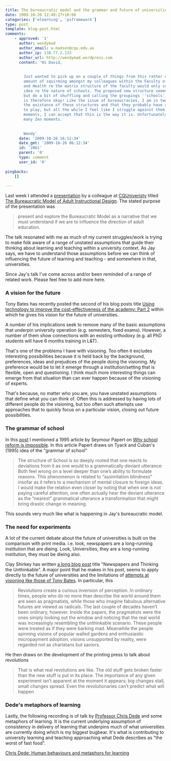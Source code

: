 ```yaml
---
title: The bureaucratic model and the grammar and future of universities
date: 2009-10-26 12:49:27+10:00
categories: ['elearning', 'psframework']
type: post
template: blog-post.html
comments:
    - approved: '1'
      author: wendymad
      author_email: w.madsen@cqu.edu.au
      author_ip: 138.77.2.133
      author_url: http://wendymad.wordpress.com
      content: 'Hi David,
    
    
        Just wanted to pick up on a couple of things from this rather diverse entry. The
        amount of squirming amongst my colleagues within the Faculty of Sciences, Engineering
        and Health re the matrix structure of the faculty would only confirm Cuban''s
        idea re the nature of schools. The proposed new structure seems to do little else
        but do a bit of shuffling and calling the groupings ''schools'' and everything
        is therefore okay! Like the issue of bureaucracies, I am in two minds - I acknowledge
        the existance of these structures and that they probably have an important function
        to play, but all the while I feel like I struggle against them. During my Zen
        moments, I can accept that this is the way it is. Unfortunately, I don''t have
        many Zen moments.
    
    
        Wendy'
      date: '2009-10-26 16:12:34'
      date_gmt: '2009-10-26 06:12:34'
      id: '2861'
      parent: '0'
      type: comment
      user_id: '0'
    
pingbacks:
    []
    
---
```

Last week I attended a [presentation](http://content.cqu.edu.au/FCWViewer/view.do?page=10837) by a colleague at [CQUniveristy](http://www.cqu.edu.au) titled [The Bureaucratic Model of Adult Instructional Design](http://content.cqu.edu.au/FCWViewer/view.do?page=10837). The stated purpose of the presentation was

> present and explore the Bureaucratic Model as a narrative that we must understand if we are to influence the direction of adult education.

The talk resonated with me as much of my current struggles/work is trying to make folk aware of a range of unstated assumptions that guide their thinking about learning and teaching within a university context. As Jay says, we have to understand those assumptions before we can think of influencing the future of learning and teaching - and somewhere in that, universities.

Since Jay's talk I've come across and/or been reminded of a range of related work. Please feel free to add more here.

### A vision for the future

Tony Bates has recently posted the second of his blog posts title [Using technology to improve the cost-effectiveness of the academy: Part 2](http://www.tonybates.ca/2009/10/14/a-vision-for-the-future-using-technology-to-improve-the-cost-effectiveness-of-the-academy-part-2/) within which he gives his vision for the future of universities.

A number of his implications seek to remove many of the basic assumptions that underpin university operation (e.g. semesters, fixed exams). However, a number of them show connections with an existing orthodoxy (e.g. all PhD students will have 6 months training in L&T).

That's one of the problems I have with visioning. Too often it excludes interesting possibilities because it is held back by the background, preferences, ideas and prejudices of the people doing the visioning. My preference would be to let it emerge through a institution/setting that is flexible, open and questioning. I think much more interesting things can emerge from that situation than can ever happen because of the visioning of experts.

That's because, no matter who you are, you have unstated assumptions that define what you can think of. Often this is addressed by having lots of different people do the visioning, but too often such attempts use approaches that to quickly focus on a particular vision, closing out future possibilities.

### The grammar of school

In this [post](/blog2/2009/04/14/disruption-and-the-mythic-technologies-of-education/) I mentioned a 1995 article by Seymour Papert on [Why school reform is impossible](http://www.papert.org/articles/school_reform.html). In this article Papert draws on Tyack and Cuban's (1995) idea of the "grammar of school"

> The structure of School is so deeply rooted that one reacts to deviations from it as one would to a grammatically deviant utterance: Both feel wrong on a level deeper than one’s ability to formulate reasons. This phenomenon is related to “assimilation blindness” insofar as it refers to a mechanism of mental closure to foreign ideas. I would make the relation even closer by noting that when one is not paying careful attention, one often actually hear the deviant utterance as the “nearest” grammatical utterance a transformation that might bring drastic change in meaning.

This sounds very much like what is happening in Jay's bureaucratic model.

### The need for experiments

A lot of the current debate about the future of universities is built on the comparison with print media. i.e. look, newspapers are a long-running institution that are dieing. Look, Universities, they are a long-running institution, they must be dieing also.

Clay Shirkey has written [a long blog post](http://www.shirky.com/weblog/2009/03/newspapers-and-thinking-the-unthinkable/) title "Newspapers and Thinking the Unthinkable". A major point that he makes in his post, seems to apply directly to the future of universities and the limitations of [attempts at visioning like those of Tony Bates](http://www.tonybates.ca/2009/10/14/a-vision-for-the-future-using-technology-to-improve-the-cost-effectiveness-of-the-academy-part-2/). In particular, this

> Revolutions create a curious inversion of perception. In ordinary times, people who do no more than describe the world around them are seen as pragmatists, while those who imagine fabulous alternative futures are viewed as radicals. The last couple of decades haven’t been ordinary, however. Inside the papers, the pragmatists were the ones simply looking out the window and noticing that the real world was increasingly resembling the unthinkable scenario. These people were treated as if they were barking mad. Meanwhile the people spinning visions of popular walled gardens and enthusiastic micropayment adoption, visions unsupported by reality, were regarded not as charlatans but saviors.

He then draws on the development of the printing press to talk about revolutions

> That is what real revolutions are like. The old stuff gets broken faster than the new stuff is put in its place. The importance of any given experiment isn’t apparent at the moment it appears; big changes stall, small changes spread. Even the revolutionaries can’t predict what will happen

### Dede's metaphors of learning

Lastly, the following recording is of talk by [Professor Chris Dede](http://www.gse.harvard.edu/~dedech/) and some metaphors of learning. It is the current underlying assumption of consistency in delivery of learning that underpins much of what universities are currently doing which is my biggest bugbear. It's what is contributing to university learning and teaching approaching what Dede describes as "the worst of fast food".

[Chris Dede: Human behaviours and metaphors for learning](http://dl.dropbox.com/u/14025788/dede.mp3)